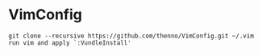 VimConfig
=========

    git clone --recursive https://github.com/thenno/VimConfig.git ~/.vim
    run vim and apply `:VundleInstall'
